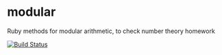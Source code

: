 # modular

Ruby methods for modular arithmetic, to check number theory homework

[![Build Status](https://travis-ci.org/dfaulken/modular.svg?branch=master)](https://travis-ci.org/dfaulken/modular)
